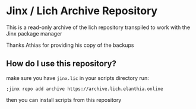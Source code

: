 # Jinx / Lich Archive Repository

This is a read-only archive of the lich repository transpiled to work with the Jinx package manager

Thanks Athias for providing his copy of the backups

## How do I use this repository?

make sure you have `jinx.lic` in your scripts directory
run:

```
;jinx repo add archive https://archive.lich.elanthia.online
```

then you can install scripts from this repository
